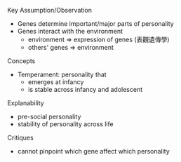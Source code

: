 
Key Assumption/Observation
- Genes determine important/major parts of personality
- Genes interact with the environment
	- environment => expression of genes (表觀遺傳學)
	- others' genes => environment

Concepts
- Temperament: personality that
	- emerges at infancy
	- is stable across infancy and adolescent


Explanability
- pre-social personality
- stability of personality across life

Critiques
- cannot pinpoint which gene affect which personality